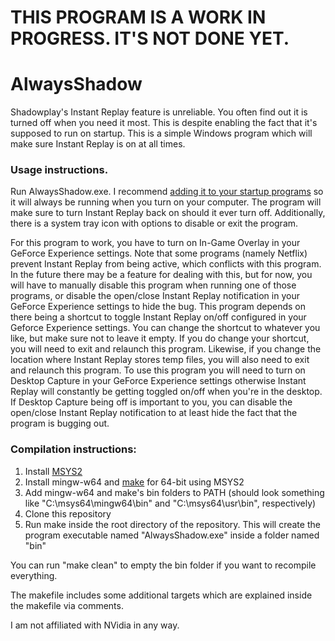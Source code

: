 # THIS PROGRAM IS A WORK IN PROGRESS. IT'S NOT DONE YET.

# AlwaysShadow
Shadowplay's Instant Replay feature is unreliable. You often find out it is turned off when you need it most. This is despite enabling the fact that it's supposed to run on startup. This is a simple Windows program which will make sure Instant Replay is on at all times.

### Usage instructions.
Run AlwaysShadow.exe. I recommend [adding it to your startup programs](https://support.microsoft.com/en-us/windows/add-an-app-to-run-automatically-at-startup-in-windows-10-150da165-dcd9-7230-517b-cf3c295d89dd) so it will always be running when you turn on your computer. The program will make sure to turn Instant Replay back on should it ever turn off. Additionally, there is a system tray icon with options to disable or exit the program.

For this program to work, you have to turn on In-Game Overlay in your GeForce Experience settings.
Note that some programs (namely Netflix) prevent Instant Replay from being active, which conflicts with this program. In the future there may be a feature for dealing with this, but for now, you will have to manually disable this program when running one of those programs, or disable the open/close Instant Replay notification in your GeForce Experience settings to hide the bug.
This program depends on there being a shortcut to toggle Instant Replay on/off configured in your Geforce Experience settings. You can change the shortcut to whatever you like, but make sure not to leave it empty. If you do change your shortcut, you will need to exit and relaunch this program.
Likewise, if you change the location where Instant Replay stores temp files, you will also need to exit and relaunch this program.
To use this program you will need to turn on Desktop Capture in your GeForce Experience settings otherwise Instant Replay will constantly be getting toggled on/off when you're in the desktop. If Desktop Capture being off is important to you, you can disable the open/close Instant Replay notification to at least hide the fact that the program is bugging out.

### Compilation instructions:
1. Install [MSYS2](https://www.msys2.org/)
2. Install mingw-w64 and [make](https://www.gnu.org/software/make/) for 64-bit using MSYS2
3. Add mingw-w64 and make's bin folders to PATH (should look something like "C:\msys64\mingw64\bin" and "C:\msys64\usr\bin", respectively)
4. Clone this repository
5. Run make inside the root directory of the repository. This will create the program executable named "AlwaysShadow.exe" inside a folder named "bin"

You can run "make clean" to empty the bin folder if you want to recompile everything.

The makefile includes some additional targets which are explained inside the makefile via comments.

I am not affiliated with NVidia in any way.